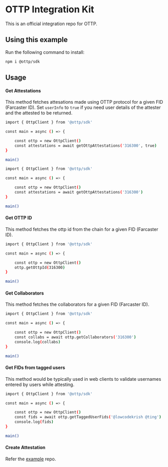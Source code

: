 # OTTP Integration Kit

This is an official integration repo for OTTP.

## Using this example

Run the following command to install:

```sh
npm i @ottp/sdk
```

## Usage

#### Get Attestations

This method fetches attesations made using OTTP protocol for a given FID (Farcaster ID). Set `userInfo` to `true` if you need user details of the attester and the attested to be returned.

```sh
import { OttpClient } from '@ottp/sdk'

const main = async () => {

    const ottp = new OttpClient()
    const attestations = await getOttpAttestations('316300', true)
}

main()
```

```sh
import { OttpClient } from '@ottp/sdk'

const main = async () => {

    const ottp = new OttpClient()
    const attestations = await getOttpAttestations('316300')
}

main()
```


#### Get OTTP ID

This method fetches the ottp id from the chain for a given FID (Farcaster ID).

```sh
import { OttpClient } from '@ottp/sdk'

const main = async () => {

    const ottp = new OttpClient()
    ottp.getOttpId(316300)
}

main()
```

#### Get Collaborators

This method fetches the collaborators for a given FID (Farcaster ID).

```sh
import { OttpClient } from '@ottp/sdk'

const main = async () => {

    const ottp = new OttpClient()
    const collabs = await ottp.getCollaborators('316300')
    console.log(collabs)
}

main()
```

#### Get FIDs from tagged users

This method would be typically used in web clients to validate usernames entered by users while attesting.

```sh
import { OttpClient } from '@ottp/sdk'

const main = async () => {

    const ottp = new OttpClient()
    const fids = await ottp.getTaggedUserFids('@lowcodekrish @ting')
    console.log(fids)
}

main()
```

#### Create Attestation

Refer the [example](https://github.com/opentothepublic/ottp-sdk/tree/main/example) repo.